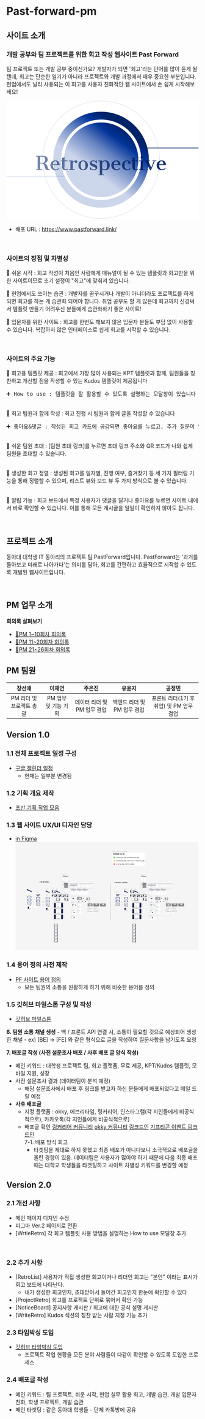 # Past-forward-pm

## 사이트 소개

### 개발 공부와 팀 프로젝트를 위한 회고 작성 웹사이트 Past Forward
팀 프로젝트 또는 개발 공부 중이신가요? 개발자가 되면 '회고'라는 단어를 많이 듣게 될 텐데, 회고는 단순한 일기가 아니라 프로젝트와 개발 과정에서 매우 중요한 부분입니다. 현업에서도 널리 사용되는 이 회고를 사용자 친화적인 웹 사이트에서 손 쉽게 시작해보세요!

![mainPage](https://github.com/donga-it-club/past-forward-pm/blob/main/images/%EC%82%AC%EC%9D%B4%ED%8A%B8%20%EB%A1%9C%EA%B3%A0.png)


- 배포 URL : https://www.pastforward.link/

<br>

### 사이트의 장점 및 차별성
🔹 쉬운 시작 : 회고 작성이 처음인 사람에게 매뉴얼이 될 수 있는 템플릿과 회고만을 위한 사이트이므로 초기 설정이 "회고"에 맞춰져 있습니다.

🔹 현업에서도 쓰이는 습관 : 개발자를 꿈꾸시거나 개발이 아니더라도 프로젝트를 하게 되면 회고를 하는 게 습관화 되어야 합니다. 취업 공부도 할 게 많은데 회고까지 신경써서 템플릿 만들기 어려우신 분들에게 습관화하기 좋은 사이트!

🔹 입문자를 위한 사이트 : 회고를 한번도 해보지 않은 입문자 분들도 부담 없이 사용할 수 있습니다. 복잡하지 않은 인터페이스로 쉽게 회고를 시작할 수 있습니다.

 <br>

### 사이트의 주요 기능
📌 회고용 템플릿 제공 : 회고에서 가장 많이 사용되는 KPT 템플릿과 함께, 팀원들을 칭찬하고 개선할 점을 작성할 수 있는 Kudos 템플릿이 제공됩니다
<pre>➕ How to use : 템플릿을 잘 활용할 수 있도록 설명하는 모달창이 있습니다</pre>
<br>📌 회고 팀원과 함께 작성 : 회고 진행 시 팀원과 함께 글을 작성할 수 있습니다
<pre>➕ 좋아요&댓글 : 작성된 회고 카드에 공감되면 좋아요를 누르고, 추가 질문이 있으면 댓글을 달아서 소통할 수 있습니다</pre>
<br>📌 쉬운 팀원 초대 : [팀원 초대 링크]를 누르면 초대 링크 주소와 QR 코드가 나와 쉽게 팀원을 초대할 수 있습니다.

<br>📌 생성한 회고 정렬 : 생성된 회고를 일자별, 진행 여부, 즐겨찾기 등 세 가지 필터링 기능을 통해 정렬할 수 있으며, 리스트 뷰와 보드 뷰 두 가지 방식으로 볼 수 있습니다.

<br>📌 알림 기능 : 회고 보드에서 특정 사용자가 댓글을 달거나 좋아요를 누르면 사이트 내에서 바로 확인할 수 있습니다. 이를 통해 모든 게시글을 일일이 확인하지 않아도 됩니다.

<br>

## 프로젝트 소개

동아대 대학생 IT 동아리의 프로젝트 팀 PastForward입니다. PastForward는 '과거를 돌아보고 미래로 나아가다'는 의미를 담아, 회고를 간편하고 효율적으로 시작할 수 있도록 개발된 웹사이트입니다.

<br>

## PM 업무 소개
**회의록 살펴보기<br>**
- [📍PM 1~10회차 회의록](https://github.com/donga-it-club/past-forward-pm/wiki/Meeting-File-(1-~-10%EC%B0%A8))
- [📍PM 11~20회차 회의록](https://github.com/donga-it-club/past-forward-pm/wiki/%F0%9F%93%8D%ED%9A%8C%EC%9D%98%EB%A1%9D-(11-~-20%EC%B0%A8))
- [📍PM 21~26회차 회의록](https://github.com/donga-it-club/past-forward-pm/wiki/%F0%9F%93%8D%ED%9A%8C%EC%9D%98%EB%A1%9D-(21-~-26%EC%B0%A8))

## PM 팀원
<div align="center">

|                                                                **장선애**                                                                 |                                                                  **이채연**                                                                  |                                                             **주은진**                                                              |                                                              **유윤지**                                                               |                                                             **공정민**                                                              |
| :---------------------------------------------------------------------------------------------------------------------------------------: | :------------------------------------------------------------------------------------------------------------------------------------------: | :---------------------------------------------------------------------------------------------------------------------------------: | :-----------------------------------------------------------------------------------------------------------------------------------: | :---------------------------------------------------------------------------------------------------------------------------------: |
| PM 리더 및 프로젝트 총괄 | PM 업무 및 기능 기획 | 데이터 리더 및 PM 업무 겸업 | 백엔드 리더 및 PM 업무 겸업 | 프론트 리더(1기 후 취업) 및 PM 업무 겸업 |

</div>

## Version 1.0
### 1.1 전체 프로젝트 일정 구성
- [구글 캘린더 일정](https://calendar.google.com/calendar/embed?src=c_135e4f39ab910c24c61cb5f36b3c0f18db5117579aebe5b592c6b792116b34d4%40group.calendar.google.com&ctz=Asia%2FSeoul)
   - 현재는 일부분 변경됨

### 1.2 기획 개요 제작 
- [초반 기획 작업 모음](https://www.notion.so/e7ff61f1a34f4edcba21b3d08666e43d?pvs=21)

### 1.3 웹 사이트 UX/UI 디자인 담당 
- [in Figma](https://www.figma.com/file/zJaBNvTvLlG0d9h5TILICj/Past-Forward-Web-Site?type=design&node-id=524%3A9733&mode=design&t=B3sGfj94IRz1BbZV-1)
![Figma 작업창](./images/Figma.png)

### 1.4 용어 정의 사전 제작 
- [PF 사이트 용어 정의](https://www.notion.so/PF-2a9d6f970ba544d980fce11501fba1d7?pvs=21)
    - 모든 팀원의 소통을 원활하게 하기 위해 비슷한 용어를 정의
      
### 1.5 깃허브 마일스톤 구성 및 작성
- [깃허브 마일스톤](https://github.com/donga-it-club/past-foward-backend/milestones)


**6. 팀원 소통 채널 생성**
    - 백 / 프론트 API 연결 시, 소통이 필요할 것으로 예상되어 생성한 채널
    - ex) [BE] → [FE] 와 같은 형식으로 글을 작성하여 질문사항을 남기도록 요청


**7. 배포글 작성 (사전 설문조사 배포 / 사후 배포 글 양식 작성)**
- 메인 키워드
  : 대학생 프로젝트 팀, 회고 플랫폼, 무료 제공, KPT/Kudos 템플릿, 모바일 지원, 성장
- 사전 설문조사 결과 (데이터팀이 분석 예정)
    - 해당 설문조사에서 배포 후 링크를 받고자 하신 분들에게 배포되었다고 메일 드릴 예정
- **사후 배포글**
    - 지정 플랫폼 : okky, 에브리타임, 링커리어, 인스타그램(각 지인들에게 비공식적으로), 카카오톡(각 지인들에게 비공식적으로)
    - 배포글 확인
          [링커리어 커뮤니티](https://community.linkareer.com/jayuu/2969023)
          [okky 커뮤니티](https://okky.kr/articles/1498997)
          [링크드인](https://www.linkedin.com/posts/%EB%AF%B8%EC%A0%95-%EA%B6%8C-08bb5b251_uqmqte-qpqrqe-uikrxgsxjtxu-activity-7192470955422580736-iWB-?utm_source=share&utm_medium=member_ios)
          [기프티콘 이벤트 링크드인](https://www.linkedin.com/posts/%EB%AF%B8%EC%A0%95-%EA%B6%8C-08bb5b251_uqmqte-qpqrqe-uikrxgsxjtxu-activity-7194226159188885504-G9Dd?utm_source=share&utm_medium=member_ios) <br>
   7-1. 배포 방식 회고
      - 타겟팅을 제대로 하지 못했고 최종 배포가 아니다보니 소극적으로 배포글을 올린 경향이 있음. 데이터팀은 사용자가 많아야 하기 때문에 다음 최종 배포때는 대학교 학생들을 타겟팅하고 사이트 차별성 키워드를 변경할 예정


## Version 2.0
### 2.1 개선 사항
- 메인 페이지 디자인 수정
- 피그마 Ver.2 페이지로 전환
- [WrtieRetro] 각 회고 템플릿 사용 방법을 설명하는 How to use 모달창 추가

<br>

### 2.2 추가 사항
- [RetroList] 사용자가 직접 생성한 회고이거나 리더인 회고는 "본인" 이라는 표시가 회고 보드에 나타난다.
   - 내가 생성한 회고인지, 초대받아서 들어간 회고인지 한눈에 확인할 수 있다
- [ProjectRetro] 회고를 프로젝트 단위로 묶어서 확인 가능
- [NoticeBoard] 공지사항 게시판 / 회고에 대한 공식 설명 게시판
- [WriteRetro] Kudos 섹션의 칭찬 받는 사람 지정 기능 추가

### 2.3 타임박싱 도입
- [깃허브 타임박싱 도입](https://github.com/orgs/donga-it-club/projects/5/views/2)
  - 프로젝트 작업 현황을 모든 분야 사람들이 다같이 확인할 수 있도록 도입한 프로세스
 
### 2.4 배포글 작성
- 메인 키워드
  : 팀 프로젝트, 쉬운 시작, 현업 실무 활용 회고, 개발 습관, 개발 입문자 친화, 학생 프로젝트, 개발 습관
- 메인 타겟팅
  : 같은 동아대 학생들 - 단체 카톡방에 공유


